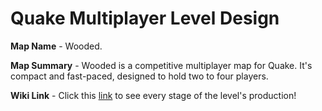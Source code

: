 # Quake Multiplayer Level Design
**Map Name** - Wooded.

**Map Summary** - Wooded is a competitive multiplayer map for Quake. It's compact and fast-paced, designed to hold two to four players.

**Wiki Link** - Click this [link](https://github.com/JoeyDiamond115/Quake_Multiplayer_Level_Design/wiki) to see every stage of the level's production!
